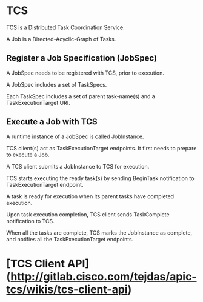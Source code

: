 TCS
===

TCS is a Distributed Task Coordination Service.

A Job is a Directed-Acyclic-Graph of Tasks.


Register a Job Specification (JobSpec)
--------------------------------------

A JobSpec needs to be registered with TCS, prior to execution.

A JobSpec includes a set of TaskSpecs.

Each TaskSpec includes a set of parent task-name(s) and a TaskExecutionTarget URI.


Execute a Job with TCS
----------------------

A runtime instance of a JobSpec is called JobInstance.

TCS client(s) act as TaskExecutionTarget endpoints. It first needs to prepare to execute a Job.

A TCS client submits a JobInstance to TCS for execution.

TCS starts executing the ready task(s) by sending BeginTask notification to TaskExecutionTarget endpoint.

A task is ready for execution when its parent tasks have completed execution.

Upon task execution completion, TCS client sends TaskComplete notification to TCS.

When all the tasks are complete, TCS marks the JobInstance as complete, and notifies all the TaskExecutionTarget endpoints.


[TCS Client API] (http://gitlab.cisco.com/tejdas/apic-tcs/wikis/tcs-client-api)
===============================================================================

